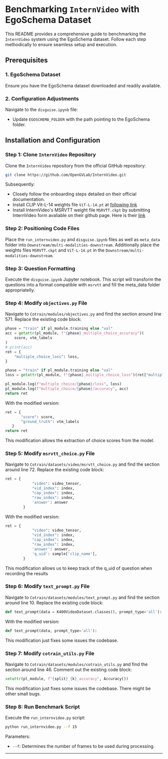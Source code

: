 

# Benchmarking `InternVideo` with EgoSchema Dataset

This README provides a comprehensive guide to benchmarking the `InternVideo` system using the EgoSchema dataset. Follow each step methodically to ensure seamless setup and execution.

## Prerequisites

### 1. EgoSchema Dataset

Ensure you have the EgoSchema dataset downloaded and readily available.

### 2. Configuration Adjustments

Navigate to the `disguise.ipynb` file:
- Update `EGOSCHEMA_FOLDER` with the path pointing to the EgoSchema folder.

## Installation and Configuration

### Step 1: Clone `InternVideo` Repository

Clone the `InternVideo` repository from the official GitHub repository:

```bash
git clone https://github.com/OpenGVLab/InternVideo.git
```

Subsequently:
- Closely follow the onboarding steps detailed on their official documentation.
- Install CLIP Vit-L-14 weights file `ViT-L-14.pt` at [following link](https://openaipublic.azureedge.net/clip/models/b8cca3fd41ae0c99ba7e8951adf17d267cdb84cd88be6f7c2e0eca1737a03836/ViT-L-14.pt)
- Install InternVideo's MSRVTT weight file `MSRVTT.ckpt` by submitting InternVideo form avaliable on their github page. Here is their [link](https://wenjuan.feishu.cn/m/res?t=syQjww7QWNJi-jk5u)

### Step 2: Positioning Code Files

Place the `run_internvideo.py` and `disguise.ipynb` files as well as `meta_data` folder into `Downstream/multi-modalities-downstream`. Additionally place the weights files `MSRVTT.ckpt` and `ViT-L-14.pt` in the `Downstream/multi-modalities-downstream`.

### Step 3: Question Formatting

Execute the `disguise.ipynb` Jupyter notebook. This script will transform the questions into a format compatible with `msrvtt` and fill the meta_data folder appropriatelly.

### Step 4: Modify `objectives.py` File

Navigate to `Cotrain/modules/objectives.py` and find the section around line 571. Replace the existing code block:

```python
phase = "train" if pl_module.training else "val"
acc = getattr(pl_module, f"{phase}_multiple_choice_accuracy")(
    score, vtm_labels
)
# print(acc)
ret = {
    "multiple_choice_loss": loss,
}

phase = "train" if pl_module.training else "val"
loss = getattr(pl_module, f"{phase}_multiple_choice_loss")(ret["multiple_choice_loss"])

pl_module.log(f"multiple_choice/{phase}/loss", loss)
pl_module.log(f"multiple_choice/{phase}/accuracy", acc)
return ret
```

With the modified version:

```python
ret = {
       "score": score,
       "ground_truth": vtm_labels
   }
return ret
```

This modification allows the extraction of choice scores from the model.

### Step 5: Modify `msrvtt_choice.py` File

Navigate to `Cotrain/datasets/video/msrvtt_choice.py` and find the section around line 72. Replace the existing code block:

```python
ret = {
            "video": video_tensor,
            "vid_index": index,
            "cap_index": index,
            "raw_index": index,
            'answer': answer
        }
```

With the modified version:

```python
ret = {
            "video": video_tensor,
            "vid_index": index,
            "cap_index": index,
            "raw_index": index,
            'answer': answer,
            'q_uid': sample['clip_name'],
        }
```


This modification allows us to keep track of the q_uid of question when recording the results

### Step 6: Modify `text_prompt.py` File

Navigate to `Cotrain/datasets/modules/text_prompt.py` and find the section around line 10. Replace the existing code block:

```python
def text_prompt(data = K400VideoDataset.classes(), prompt_type='all'):
```

With the modified version:

```python
def text_prompt(data, prompt_type='all'):
```

This modification just fixes some issues the codebase.

### Step 7: Modify `cotrain_utils.py` File

Navigate to `Cotrain/datasets/modules/cotrain_utils.py` and find the section around line 46. Comment out the existing code block:

```python
setattr(pl_module, f"{split}_{k}_accuracy", Accuracy())
```

This modification just fixes some issues the codebase. There might be other small bugs.

### Step 8: Run Benchmark Script

Execute the `run_internvideo.py` script:

```bash
python run_internvideo.py --f 15
```

Parameters:
- `--f`: Determines the number of frames to be used during processing. 

---

